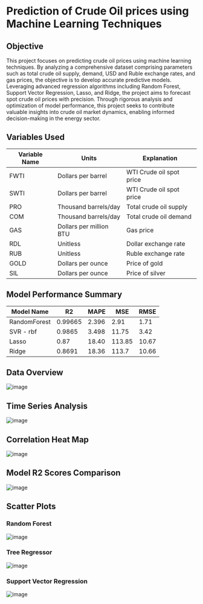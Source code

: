 # Prediction of Crude Oil prices using Machine Learning Techniques 

## Objective 

This project focuses on predicting crude oil prices using machine learning techniques. By analyzing a comprehensive dataset comprising parameters such as total crude oil supply, demand, USD and Ruble exchange rates, and gas prices, the objective is to develop accurate predictive models. Leveraging advanced regression algorithms including Random Forest, Support Vector Regression, Lasso, and Ridge, the project aims to forecast spot crude oil prices with precision. Through rigorous analysis and optimization of model performance, this project seeks to contribute valuable insights into crude oil market dynamics, enabling informed decision-making in the energy sector.

## Variables Used 

Variable Name   | Units                  | Explanation
----------------|------------------------|-------------------------
FWTI            | Dollars per barrel     | WTI Crude oil spot price
SWTI            | Dollars per barrel     | WTI Crude oil spot price
PRO             | Thousand barrels/day   | Total crude oil supply
COM             | Thousand barrels/day   | Total crude oil demand
GAS             | Dollars per million BTU| Gas price
RDL             | Unitless               | Dollar exchange rate
RUB             | Unitless               | Ruble exchange rate
GOLD            | Dollars per ounce      | Price of gold
SIL             | Dollars per ounce      | Price of silver

## Model Performance Summary

| Model Name    | R2       | MAPE   | MSE    | RMSE  |
|---------------|----------|--------|--------|-------|
| RandomForest  | 0.99665  | 2.396  | 2.91   | 1.71  |
| SVR - rbf     | 0.9865   | 3.498  | 11.75  | 3.42  |
| Lasso         | 0.87     | 18.40  | 113.85 | 10.67 |
| Ridge         | 0.8691   | 18.36  | 113.7  | 10.66 |

## Data Overview 
![image](https://github.com/PenugondaHariSai/OilPricePrediction/assets/74250403/e82e37d2-7ff3-4533-bc45-7d7a3b0ce73f)

## Time Series Analysis 
![image](https://github.com/PenugondaHariSai/OilPricePrediction/assets/74250403/15336a33-2962-4bad-8eb3-36b83eeb066e)

## Correlation Heat Map
![image](https://github.com/PenugondaHariSai/OilPricePrediction/assets/74250403/c61b07a3-6fa5-4b02-a913-baa7a3916bbf)

## Model R2 Scores Comparison
![image](https://github.com/PenugondaHariSai/OilPricePrediction/assets/74250403/12eabb5b-00a1-403b-8753-894d035ec302)

## Scatter Plots 
### Random Forest 
![image](https://github.com/PenugondaHariSai/OilPricePrediction/assets/74250403/1096d8d9-ea3a-42bd-a3e4-6cfa527050b9)

### Tree Regressor 
![image](https://github.com/PenugondaHariSai/OilPricePrediction/assets/74250403/1544373c-1a81-4ef6-abfe-19c848b641ed)

### Support Vector Regression 
![image](https://github.com/PenugondaHariSai/OilPricePrediction/assets/74250403/25b393bd-c139-4b53-983e-7f5679031aae)







